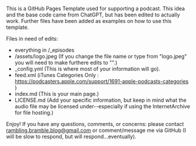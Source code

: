 This is a GitHub Pages Template used for supporting a podcast.
This idea and the base code came from ChatGPT, but has been edited to actually work.
Further files have been added as examples on how to use this template.

Files in need of edits:
- everything in /_episodes
- /assets/logo.jpeg (If you change the file name or type from "logo.jpeg" you will need to make furthere edits to "".)
- _config.yml (This is where most of your information will go).
- feed.xml (iTunes Categories Only : https://podcasters.apple.com/support/1691-apple-podcasts-categories )
- index.md (This is your main page.)
- LICENSE.md (Add your specific information, but keep in mind what the audio file may be licensed under--especially if using the InternetArchive for file hosting.)

Enjoy!
If you have any questions, comments, or concerns: please contact rambling.bramble.blog@gmail.com or comment/message me via GitHub (I will be slow to respond, but will respond...eventually).

